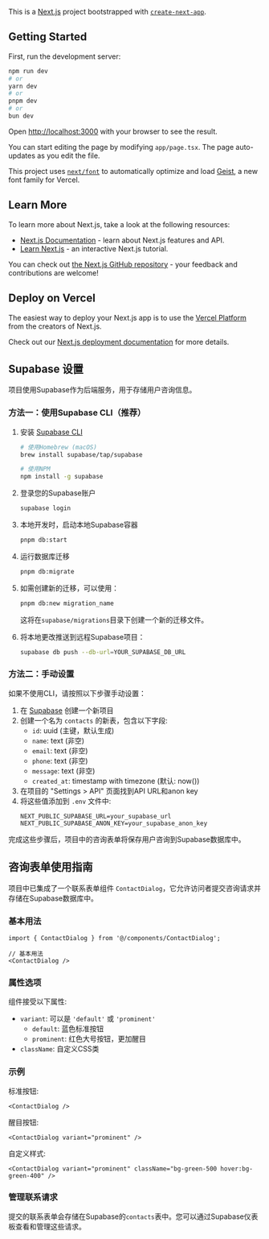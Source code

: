 This is a [Next.js](https://nextjs.org) project bootstrapped with [`create-next-app`](https://nextjs.org/docs/app/api-reference/cli/create-next-app).

## Getting Started

First, run the development server:

```bash
npm run dev
# or
yarn dev
# or
pnpm dev
# or
bun dev
```

Open [http://localhost:3000](http://localhost:3000) with your browser to see the result.

You can start editing the page by modifying `app/page.tsx`. The page auto-updates as you edit the file.

This project uses [`next/font`](https://nextjs.org/docs/app/building-your-application/optimizing/fonts) to automatically optimize and load [Geist](https://vercel.com/font), a new font family for Vercel.

## Learn More

To learn more about Next.js, take a look at the following resources:

- [Next.js Documentation](https://nextjs.org/docs) - learn about Next.js features and API.
- [Learn Next.js](https://nextjs.org/learn) - an interactive Next.js tutorial.

You can check out [the Next.js GitHub repository](https://github.com/vercel/next.js) - your feedback and contributions are welcome!

## Deploy on Vercel

The easiest way to deploy your Next.js app is to use the [Vercel Platform](https://vercel.com/new?utm_medium=default-template&filter=next.js&utm_source=create-next-app&utm_campaign=create-next-app-readme) from the creators of Next.js.

Check out our [Next.js deployment documentation](https://nextjs.org/docs/app/building-your-application/deploying) for more details.

## Supabase 设置

项目使用Supabase作为后端服务，用于存储用户咨询信息。

### 方法一：使用Supabase CLI（推荐）

1. 安装 [Supabase CLI](https://supabase.com/docs/guides/cli)
   ```bash
   # 使用Homebrew (macOS)
   brew install supabase/tap/supabase

   # 使用NPM
   npm install -g supabase
   ```

2. 登录您的Supabase账户
   ```bash
   supabase login
   ```

3. 本地开发时，启动本地Supabase容器
   ```bash
   pnpm db:start
   ```

4. 运行数据库迁移
   ```bash
   pnpm db:migrate
   ```

5. 如需创建新的迁移，可以使用：
   ```bash
   pnpm db:new migration_name
   ```
   这将在`supabase/migrations`目录下创建一个新的迁移文件。

6. 将本地更改推送到远程Supabase项目：
   ```bash
   supabase db push --db-url=YOUR_SUPABASE_DB_URL
   ```

### 方法二：手动设置

如果不使用CLI，请按照以下步骤手动设置：

1. 在 [Supabase](https://supabase.io) 创建一个新项目
2. 创建一个名为 `contacts` 的新表，包含以下字段:
   - `id`: uuid (主键，默认生成)
   - `name`: text (非空)
   - `email`: text (非空)
   - `phone`: text (非空)
   - `message`: text (非空)
   - `created_at`: timestamp with timezone (默认: now())
3. 在项目的 "Settings > API" 页面找到API URL和anon key
4. 将这些值添加到 `.env` 文件中:
   ```
   NEXT_PUBLIC_SUPABASE_URL=your_supabase_url
   NEXT_PUBLIC_SUPABASE_ANON_KEY=your_supabase_anon_key
   ```

完成这些步骤后，项目中的咨询表单将保存用户咨询到Supabase数据库中。

## 咨询表单使用指南

项目中已集成了一个联系表单组件 `ContactDialog`，它允许访问者提交咨询请求并存储在Supabase数据库中。

### 基本用法

```tsx
import { ContactDialog } from '@/components/ContactDialog';

// 基本用法
<ContactDialog />
```

### 属性选项

组件接受以下属性:

- `variant`: 可以是 `'default'` 或 `'prominent'`
  - `default`: 蓝色标准按钮
  - `prominent`: 红色大号按钮，更加醒目
- `className`: 自定义CSS类

### 示例

标准按钮:
```tsx
<ContactDialog />
```

醒目按钮:
```tsx
<ContactDialog variant="prominent" />
```

自定义样式:
```tsx
<ContactDialog variant="prominent" className="bg-green-500 hover:bg-green-400" />
```

### 管理联系请求

提交的联系表单会存储在Supabase的`contacts`表中。您可以通过Supabase仪表板查看和管理这些请求。
